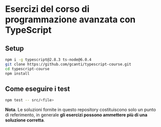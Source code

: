 # Esercizi del corso di programmazione avanzata con TypeScript

## Setup

```sh
npm i -g typescript@2.8.3 ts-node@6.0.4
git clone https://github.com/gcanti/typescript-course.git
cd typescript-course
npm install
```

## Come eseguire i test

```sh
npm test -- src/<file>
```

**Nota**. Le soluzioni fornite in questo repository costituiscono solo un punto di referimento, in generale **gli esercizi possono ammettere più di una soluzione corretta**.

